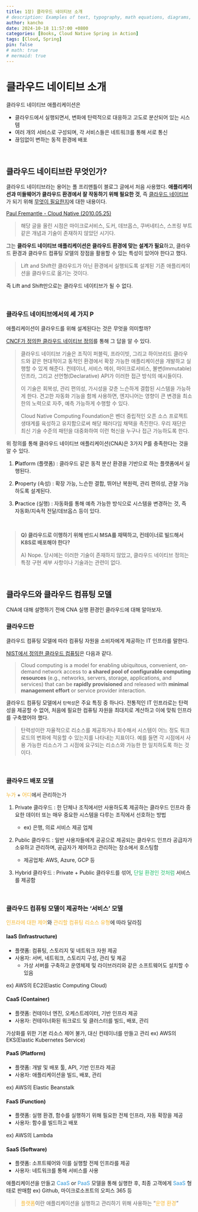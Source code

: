```yaml
---
title: 1장) 클라우드 네이티브 소개
# description: Examples of text, typography, math equations, diagrams, flowcharts, pictures, videos, and more.
author: kancho
date: 2024-10-18 11:57:00 +0800
categories: [Books, Cloud Native Spring in Action]
tags: [Cloud, Spring]
pin: false
# math: true
# mermaid: true
---
```


# 클라우드 네이티브 소개

클라우드 네이티브 애플리케이션은

- 클라우드에서 실행되면서, 변화에 탄력적으로 대응하고 고도로 분산되어 있는 시스템
- 여러 개의 서비스로 구성되며, 각 서비스들은 네트워크를 통해 서로 통신
- 끊임없이 변하는 동적 환경에 배포 

<br/>

## 클라우드 네이티브란 무엇인가?

클라우드 네이티브라는 용어는 폴 프리맨틀이 블로그 글에서 처음 사용했다.
**애플리케이션과 미들웨어가 클라우드 환경에서 잘 작동하기 위해 필요한 것**, 즉 <u>클라우드 네이티브</u>가 되기 위해 <u>무엇이 필요한지</u>에 대한 내용이다.

[Paul Fremantle - Cloud Native (2010.05.25)](http://pzf.fremantle.org/2010/05/cloud-native.html)

> 해당 글을 올린 시점은 마이크로서비스, 도커, 데브옵스, 쿠버네티스, 스프링 부트 같은 개념과 기술이 존재하지 않았던 시기다.

그는 **클라우드 네이티브 애플리케이션은 클라우드 환경에 맞는 설계가 필요**하고, 클라우드 환경과 클라우드 컴퓨팅 모델의 장점을 활용할 수 있는 특성이 있어야 한다고 했다.

> Lift and Shift란 클라우드가 아닌 환경에서 실행되도록 설계된 기존 애플리케이션을 클라우드로 옮기는 것이다.

즉 Lift and Shift만으로는 클라우드 네이티브가 될 수 없다.

<br/>

### 클라우드 네이티브에서의 세 가지 P

애플리케이션이 클라우드를 위해 설계된다는 것은 무엇을 의미할까?

[CNCF가 정의한 클라우드 네이티브 정의](https://github.com/cncf/toc/blob/main/DEFINITION.md#%ED%95%9C%EA%B5%AD%EC%96%B4)를 통해 그 답을 알 수 있다.

> 클라우드 네이티브 기술은 조직이 퍼블릭, 프라이빗, 그리고 하이브리드 클라우드와 같은 현대적이고 동적인 환경에서 확장 가능한 애플리케이션을 개발하고 실행할 수 있게 해준다. 컨테이너, 서비스 메쉬, 마이크로서비스, 불변(Immutable) 인프라, 그리고 선언형(Declarative) API가 이러한 접근 방식의 예시들이다.
>
> 이 기술은 회복성, 관리 편의성, 가시성을 갖춘 느슨하게 결합된 시스템을 가능하게 한다. 견고한 자동화 기능을 함께 사용하면, 엔지니어는 영향이 큰 변경을 최소한의 노력으로 자주, 예측 가능하게 수행할 수 있다.
>
> Cloud Native Computing Foundation은 벤더 중립적인 오픈 소스 프로젝트 생태계를 육성하고 유지함으로써 해당 패러다임 채택을 촉진한다. 우리 재단은 최신 기술 수준의 패턴을 대중화하여 이런 혁신을 누구나 접근 가능하도록 한다.

위 정의를 통해 클라우드 네이티브 애플리케이션(CNA)은 3가지 P를 충족한다는 것을 알 수 있다.

1. **P**latform (플랫폼)
: 클라우드 같은 동적 분산 환경을 기반으로 하는 플랫폼에서 실행된다.

2. **P**roperty (속성)
: 확장 가능, 느슨한 결합, 뛰어난 복원력, 관리 편의성, 관찰 가능하도록 설계된다.

3. **P**ractice (실행)
: 자동화를 통해 예측 가능한 방식으로 시스템을 변경하는 것, 즉 자동화/지속적 전달/데브옵스 등이 있다.

<br/>

> **Q) 클라우드로 이행하기 위해 반드시 MSA를 채택하고, 컨테이너로 빌드해서 K8S로 배포해야 한다?**
>
> A) Nope. 당시에는 이러한 기술이 존재하지 않았고, 클라우드 네이티브 정의는 특정 구현 세부 사항이나 기술과는 관련이 없다.

<br/>

## 클라우드와 클라우드 컴퓨팅 모델

CNA에 대해 설명하기 전에 CNA 실행 환경인 클라우드에 대해 알아보자.

### 클라우드란

클라우드 컴퓨팅 모델에 따라 컴퓨팅 자원을 소비자에게 제공하는 IT 인프라를 말한다.

[NIST에서 정의한 클라우드 컴퓨팅](https://csrc.nist.gov/pubs/sp/800/145/final)은 다음과 같다.

> Cloud computing is a model for enabling ubiquitous, convenient, on-demand network access to **a shared pool of configurable computing resources** (e.g., networks, servers, storage, applications, and services) that can be **rapidly provisioned** and released with **minimal management effort** or service provider interaction.

클라우드 컴퓨팅 모델에서 `탄력성`은 주요 특징 중 하나다. 전통적인 IT 인프라로는 탄력성을 제공할 수 없어, 처음에 필요한 컴퓨팅 자원을 최대치로 계산하고 이에 맞춰 인프라를 구축했어야 했다.

> 탄력성이란 자율적으로 리소스를 제공하거나 회수해서 시스템이 어느 정도 워크로드의 변화에 적응할 수 있는지를 나타내는 지표이다. 예를 들면 각 시점에서 사용 가능한 리소스가 그 시점에 요구되는 리소스와 가능한 한 일치하도록 하는 것이다.

<br/>


### 클라우드 배포 모델
<span style='color:#f7b731'>누가</span> + <span style='color:#f7b731'>어디</span>에서 관리하는가

1. Private 클라우드
: 한 단체나 조직에서만 사용하도록 제공하는 클라우드 인프라
중요한 데이터 또는 매우 중요한 시스템을 다루는 조직에서 선호하는 방법

    - ex) 은행, 의료 서비스 제공 업체

2. Public 클라우드
: 일반 사용자들에게 공공으로 제공되는 클라우드 인프라
공급자가 소유하고 관리하며, 공급자가 제어하고 관리하는 장소에서 호스팅함

    - 제공업체: AWS, Azure, GCP 등

3. Hybrid 클라우드
: Private + Public 클라우드를 섞어, <span style='color:#20bf6b'>단일 환경인 것처럼</span> 서비스를 제공함

<br/>

### 클라우드 컴퓨팅 모델이 제공하는 ‘서비스’ 모델
<span style='color:#f7b731'>인프라에 대한 제어</span>와 <span style='color:#f7b731'>관리할 컴퓨팅 리소스 유형</span>에 따라 달라짐

#### IaaS (Infrastructure)
- 플랫폼: 컴퓨팅, 스토리지 및 네트워크 자원 제공
- 사용자: 서버, 네트워크, 스토리지 구성, 관리 및 제공
	- 가상 서버를 구축하고 운영체제 및 라이브러리와 같은 소프트웨어도 설치할 수 있음

ex) AWS의 EC2(Elastic Computing Cloud)

#### CaaS (Container)
- 플랫폼: 컨테이너 엔진, 오케스트레이터, 기반 인프라 제공
- 사용자: 컨테이너화된 워크로드 및 클러스터를 빌드, 배포, 관리

가상화를 위한 기본 리소스 제어 불가, 대신 컨테이너를 만들고 관리
ex) AWS의 EKS(Elastic Kubernetes Service) 

#### PaaS (Platform)
- 플랫폼: 개발 및 배포 툴, API, 기반 인프라 제공
- 사용자: 애플리케이션을 빌드, 배포, 관리

ex) AWS의 Elastic Beanstalk 

#### FaaS (Function)
- 플랫폼: 실행 환경, 함수를 실행하기 위해 필요한 전체 인프라, 자동 확장을 제공
- 사용자: 함수를 빌드하고 배포

ex) AWS의 Lambda

#### SaaS (Software)
- 플랫폼: 소프트웨어와 이를 실행할 전체 인프라를 제공
- 사용자: 네트워크를 통해 서비스를 사용

애플리케이션을 만들고 <span style='color:#2d98da'>CaaS</span> or <span style='color:#2d98da'>PaaS</span> 모델을 통해 실행한 후, 최종 고객에게 <span style='color:#2d98da'>SaaS</span> 형태로 판매함
ex) Github, 마이크로소프트의 오피스 365 등

> <span style='color:#f7b731'>플랫폼</span>이란 애플리케이션을 실행하고 관리하기 위해 사용하는 “<span style='color:#f7b731'>운영 환경</span>” 

